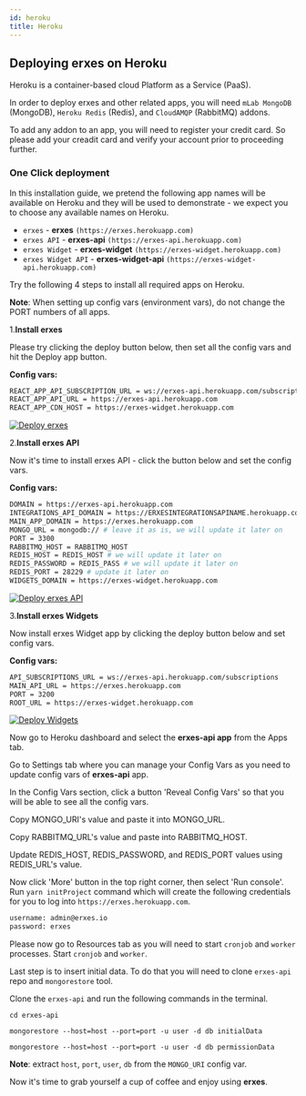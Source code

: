 ```yaml
---
id: heroku
title: Heroku
---
```


## Deploying erxes on Heroku

Heroku is a container-based cloud Platform as a Service (PaaS).

In order to deploy erxes and other related apps, you will need `mLab MongoDB` (MongoDB), `Heroku Redis` (Redis), and `CloudAMQP` (RabbitMQ) addons.

To add any addon to an app, you will need to register your credit card. So please add your creadit card and verify your account prior to proceeding further.

### One Click deployment

In this installation guide, we pretend the following app names will be available on Heroku and they will be used to demonstrate - we expect you to choose any available names on Heroku.

- `erxes` - **erxes** `(https://erxes.herokuapp.com)`
- `erxes API` - **erxes-api** `(https://erxes-api.herokuapp.com)`
- `erxes Widget` - **erxes-widget** `(https://erxes-widget.herokuapp.com)`
- `erxes Widget API` - **erxes-widget-api** `(https://erxes-widget-api.herokuapp.com)`

Try the following 4 steps to install all required apps on Heroku.

**Note**: When setting up config vars (environment vars), do not change the PORT numbers of all apps.

1.**Install erxes**

Please try clicking the deploy button below, then set all the config vars and hit the Deploy app button.

**Config vars:**

```sh
REACT_APP_API_SUBSCRIPTION_URL = ws://erxes-api.herokuapp.com/subscriptions
REACT_APP_API_URL = https://erxes-api.herokuapp.com
REACT_APP_CDN_HOST = https://erxes-widget.herokuapp.com
```

[![Deploy erxes](https://www.herokucdn.com/deploy/button.svg#heroku "Deploy erxes")](https://heroku.com/deploy?template=https://github.com/batnasan/erxes/tree/heroku_button)

2.**Install erxes API**

Now it's time to install erxes API - click the button below and set the config vars.

**Config vars:**

```sh
DOMAIN = https://erxes-api.herokuapp.com
INTEGRATIONS_API_DOMAIN = https://ERXESINTEGRATIONSAPINAME.herokuapp.com
MAIN_APP_DOMAIN = https://erxes.herokuapp.com
MONGO_URL = mongodb:// # leave it as is, we will update it later on
PORT = 3300
RABBITMQ_HOST = RABBITMQ_HOST
REDIS_HOST = REDIS_HOST # we will update it later on
REDIS_PASSWORD = REDIS_PASS # we will update it later on
REDIS_PORT = 28229 # update it later on
WIDGETS_DOMAIN = https://erxes-widget.herokuapp.com
```

[![Deploy erxes API](https://www.herokucdn.com/deploy/button.svg#heroku "Deploy erxes API")](https://heroku.com/deploy?template=https://github.com/batnasan/erxes-api/tree/heroku_button)

3.**Install erxes Widgets**

Now install erxes Widget app by clicking the deploy button below and set config vars.

**Config vars:**

```sh
API_SUBSCRIPTIONS_URL = ws://erxes-api.herokuapp.com/subscriptions
MAIN_API_URL = https://erxes.herokuapp.com
PORT = 3200
ROOT_URL = https://erxes-widget.herokuapp.com
```

[![Deploy Widgets](https://www.herokucdn.com/deploy/button.svg#heroku "Deploy erxes Widgets")](https://heroku.com/deploy?template=https://github.com/batnasan/erxes-widgets/tree/heroku_button)

Now go to Heroku dashboard and select the **erxes-api app** from the Apps tab.

Go to Settings tab where you can manage your Config Vars as you need to update config vars of **erxes-api** app.

In the Config Vars section, click a button 'Reveal Config Vars' so that you will be able to see all the config vars.

Copy MONGO_URI's value and paste it into MONGO_URL.

Copy RABBITMQ_URL's value and paste into RABBITMQ_HOST.

Update REDIS_HOST, REDIS_PASSWORD, and REDIS_PORT values using REDIS_URL's value.

Now click 'More' button in the top right corner, then select 'Run console'.  
Run `yarn initProject` command which will create the following credentials for you to log into `https://erxes.herokuapp.com`.

```sh
username: admin@erxes.io
password: erxes
```

Please now go to Resources tab as you will need to start `cronjob` and `worker` processes.
Start `cronjob` and `worker`.

Last step is to insert initial data. To do that you will need to clone `erxes-api` repo and `mongorestore` tool.

Clone the `erxes-api` and run the following commands in the terminal.

`cd erxes-api`

`mongorestore --host=host --port=port -u user -d db initialData`

`mongorestore --host=host --port=port -u user -d db permissionData`

**Note**: extract `host`, `port`, `user`, `db` from the `MONGO_URI` config var.

Now it's time to grab yourself a cup of coffee and enjoy using **erxes**.
